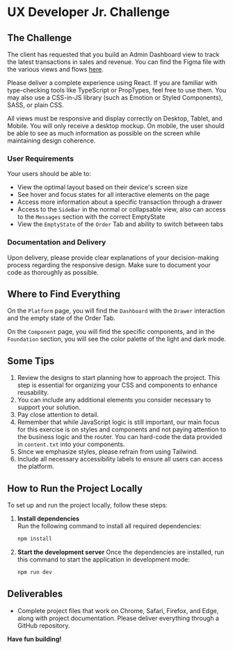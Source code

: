 # UX Developer Jr. Challenge

## The Challenge

The client has requested that you build an Admin Dashboard view to track the latest transactions in sales and revenue. You can find the Figma file with the various views and flows [here](https://www.figma.com/design/8kNilrpajBQITsPd4kqObw/UX-Dev-Challenge-JR).

Please deliver a complete experience using React. If you are familiar with type-checking tools like TypeScript or PropTypes, feel free to use them. You may also use a CSS-in-JS library (such as Emotion or Styled Components), SASS, or plain CSS.

All views must be responsive and display correctly on Desktop, Tablet, and Mobile. You will only receive a desktop mockup. On mobile, the user should be able to see as much information as possible on the screen while maintaining design coherence.

### User Requirements

Your users should be able to:

- View the optimal layout based on their device's screen size
- See hover and focus states for all interactive elements on the page
- Access more information about a specific transaction through a drawer
- Access to the `SideBar` in the normal or collapsable view, also can access to the `Messages` section with the correct EmptyState
- View the `EmptyState` of the `Order` Tab and ability to switch between tabs

### Documentation and Delivery

Upon delivery, please provide clear explanations of your decision-making process regarding the responsive design. Make sure to document your code as thoroughly as possible.

## Where to Find Everything

On the `Platform` page, you will find the `Dashboard` with the `Drawer` interaction and the empty state of the Order Tab.

On the `Component` page, you will find the specific components, and in the `Foundation` section, you will see the color palette of the light and dark mode.

## Some Tips

1. Review the designs to start planning how to approach the project. This step is essential for organizing your CSS and components to enhance reusability.
2. You can include any additional elements you consider necessary to support your solution.
3. Pay close attention to detail.
4. Remember that while JavaScript logic is still important, our main focus for this exercise is on styles and components and not paying attention to the business logic and the router. You can hard-code the data provided in `content.txt` into your components.
5. Since we emphasize styles, please refrain from using Tailwind.
6. Include all necessary accessibility labels to ensure all users can access the platform.

## How to Run the Project Locally

To set up and run the project locally, follow these steps:

1. **Install dependencies**  
   Run the following command to install all required dependencies:

   ```bash
   npm install
    ```

2. **Start the development server**
    Once the dependencies are installed, run this command to start the application in development mode:

    ```bash
   npm run dev
    ```

## Deliverables

- Complete project files that work on Chrome, Safari, Firefox, and Edge, along with project documentation. Please deliver everything through a GitHub repository.

**Have fun building!**
